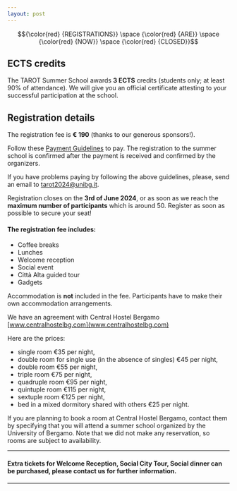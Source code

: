 ```yaml
---
layout: post
---
```




$${\color{red} {REGISTRATIONS}} \space {\color{red} {ARE}} \space {\color{red} {NOW}} \space {\color{red} {CLOSED}}$$

## ECTS credits

The TAROT Summer School awards **3 ECTS** credits (students only; at least 90% of attendance). 
We will give you an official certificate attesting to your successful participation at the school.

<!--## Registration Form
Please, fill in this [registration form](https://forms.gle/Ds8ssGcucLXNw8iS6). Then follow the payment guidelines below to pay.-->



## Registration details

The registration fee is **€ 190** (thanks to our generous sponsors!).

Follow these [Payment Guidelines](https://drive.google.com/file/d/1DLLXkG_MRtn7RwMuEQQ8c7cLECVhvSWl/view?usp=sharing) to pay. The registration to the summer school is confirmed after the payment is received and confirmed by the organizers.

If you have problems paying by following the above guidelines, please, send an email to tarot2024@unibg.it.

Registration closes on the **3rd of June 2024**, or as soon as we reach the **maximum number of participants** which is around 50.
Register as soon as possible to secure your seat!

#### The registration fee includes:
- Coffee breaks
- Lunches
- Welcome reception
- Social event
- Città Alta guided tour
- Gadgets
  
Accommodation is **not** included in the fee. 
Participants have to make their own accommodation arrangements.

We have an agreement with Central Hostel Bergamo [www.centralhostelbg.com](www.centralhostelbg.com)

Here are the prices:
- single room €35 per night,
- double room for single use (in the absence of singles) €45 per night,
- double room €55 per night,
- triple room €75 per night,
- quadruple room €95 per night,
- quintuple room €115 per night,
- sextuple room €125 per night,
- bed in a mixed dormitory shared with others €25 per night.

If you are planning to book a room at Central Hostel Bergamo, contact them by specifying that you will attend a summer school organized by the University of Bergamo. Note that we did not make any reservation, so rooms are subject to availability. 

***
#### Extra tickets for Welcome Reception, Social City Tour, Social dinner can be purchased, please contact us for further information.
***



